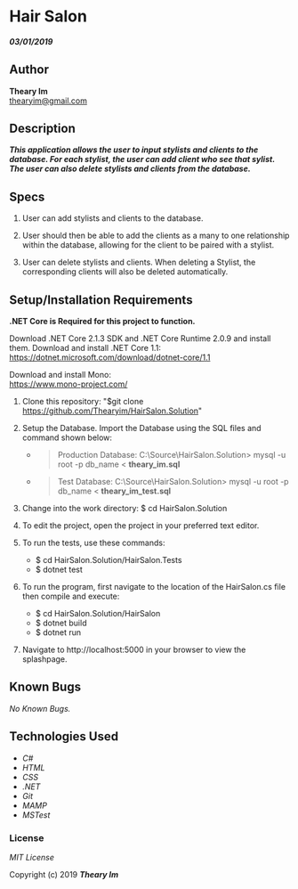 # Hair Salon

#### _03/01/2019_

## Author
 **Theary Im**  
 thearyim@gmail.com

## Description

**_This application allows the user to input stylists and clients to the database. For each stylist, the user can add client who see that sylist. The user can also delete stylists and clients from the database._**

## Specs

1. User can add stylists and clients to the database.
   
2. User should then be able to add the clients as a many to one relationship within the database, allowing for the client to be paired with a stylist.
   
3. User can delete stylists and clients. When deleting a Stylist, the corresponding clients will also be deleted automatically.

## Setup/Installation Requirements
**.NET Core is Required for this project to function.**

Download .NET Core 2.1.3 SDK and .NET Core Runtime 2.0.9 and install them. Download and install .NET Core 1.1:  
https://dotnet.microsoft.com/download/dotnet-core/1.1

Download and install Mono:  
https://www.mono-project.com/

1. Clone this repository:
    "$git clone https://github.com/Thearyim/HairSalon.Solution"

2. Setup the Database. Import the Database using the SQL files and command shown below:
    * > Production Database: 
      > C:\Source\HairSalon.Solution> mysql -u root -p db_name < **theary_im.sql**

    * > Test Database: 
      > C:\Source\HairSalon.Solution> mysql -u root -p db_name < **theary_im_test.sql**

3. Change into the work directory: $ cd HairSalon.Solution
   
4. To edit the project, open the project in your preferred text editor.
   
5.   To run the tests, use these commands:
     * $ cd HairSalon.Solution/HairSalon.Tests
     * $ dotnet test
  
6.  To run the program, first navigate to the location of the HairSalon.cs file then compile and execute:
    * $ cd HairSalon.Solution/HairSalon
    * $ dotnet build
    * $ dotnet run
  
7. Navigate to http://localhost:5000 in your browser to view the splashpage.


## Known Bugs

_No Known Bugs._

## Technologies Used
* _C#_
* _HTML_
* _CSS_
* _.NET_
* _Git_
* _MAMP_
* _MSTest_


### License

*MIT License*

Copyright (c) 2019 **_Theary Im_**